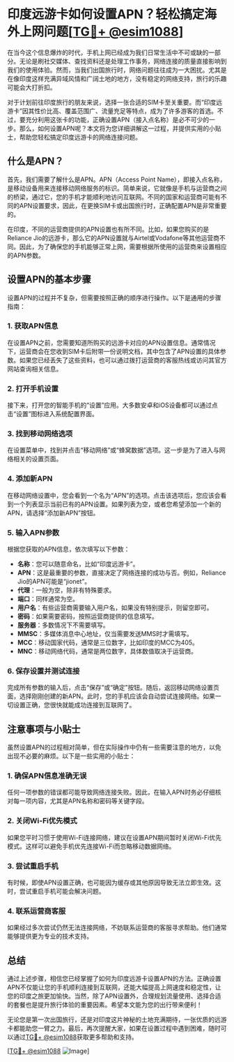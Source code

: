 # 印度远游卡如何设置APN？轻松搞定海外上网问题[[TG💪+ @esim1088](https://t.me/s/esim1088)]

在当今这个信息爆炸的时代，手机上网已经成为我们日常生活中不可或缺的一部分。无论是刷社交媒体、查找资料还是处理工作事务，网络连接的质量直接影响到我们的使用体验。然而，当我们出国旅行时，网络问题往往成为一大困扰。尤其是在像印度这样充满异域风情和广阔土地的地方，没有稳定的网络支持，旅行的乐趣可能会大打折扣。

对于计划前往印度旅行的朋友来说，选择一张合适的SIM卡至关重要。而“印度远游卡”因其性价比高、覆盖范围广、流量充足等特点，成为了许多游客的首选。不过，要充分利用这张卡的功能，正确设置APN（接入点名称）是必不可少的一步。那么，如何设置APN呢？本文将为您详细讲解这一过程，并提供实用的小贴士，帮助您轻松搞定印度远游卡的网络连接问题。

## 什么是APN？

首先，我们需要了解什么是APN。APN（Access Point Name），即接入点名称，是移动设备用来连接移动网络服务的标识。简单来说，它就像是手机与运营商之间的桥梁，通过它，您的手机才能顺利地访问互联网。不同的国家和运营商可能有不同的APN设置要求，因此，在更换SIM卡或出国旅行时，正确配置APN是非常重要的。

在印度，不同的运营商提供的APN设置也有所不同。比如，如果您购买的是Reliance Jio的远游卡，那么它的APN设置就与Airtel或Vodafone等其他运营商不同。因此，为了确保您的手机能够正常上网，需要根据所使用的运营商来设置相应的APN参数。

## 设置APN的基本步骤

设置APN的过程并不复杂，但需要按照正确的顺序进行操作。以下是通用的步骤指南：

### 1. 获取APN信息

在设置APN之前，您需要知道所购买的远游卡对应的APN设置信息。通常情况下，运营商会在您收到SIM卡后附带一份说明文档，其中包含了APN设置的具体参数。如果您已经丢失了这些资料，也可以通过拨打运营商的客服热线或访问其官方网站查询相关信息。

### 2. 打开手机设置

接下来，打开您的智能手机的“设置”应用。大多数安卓和iOS设备都可以通过点击“设置”图标进入系统配置界面。

### 3. 找到移动网络选项

在设置菜单中，找到并点击“移动网络”或“蜂窝数据”选项。这一步是为了进入与网络相关的设置页面。

### 4. 添加新APN

在移动网络设置中，您会看到一个名为“APN”的选项。点击该选项后，您应该会看到一个列表显示当前已有的APN设置。如果列表为空，或者您希望添加一个新的APN，请选择“添加新APN”按钮。

### 5. 输入APN参数

根据您获取的APN信息，依次填写以下参数：
- **名称**：您可以随意命名，比如“印度远游卡”。
- **APN**：这是最重要的参数，直接决定了网络连接的成功与否。例如，Reliance Jio的APN可能是“jionet”。
- **代理**：一般为空，除非有特殊要求。
- **端口**：同样通常为空。
- **用户名**：有些运营商需要输入用户名，如果没有特别提示，则留空即可。
- **密码**：如果需要密码，按照运营商提供的信息填写。
- **服务器**：多数情况下不需要填写。
- **MMSC**：多媒体消息中心地址，仅当需要发送MMS时才需填写。
- **MCC**：移动国家代码，通常是三位数字，比如印度的MCC为405。
- **MNC**：移动网络代码，通常是两位数字，具体数值取决于运营商。

### 6. 保存设置并测试连接

完成所有参数的输入后，点击“保存”或“确定”按钮。随后，返回移动网络设置页面，选择刚刚创建的新APN。此时，您的手机应该会自动尝试连接网络。如果一切设置正确，您很快就能成功连接到互联网了。

## 注意事项与小贴士

虽然设置APN的过程相对简单，但在实际操作中仍有一些需要注意的地方，以免出现不必要的麻烦。以下是一些实用的小贴士：

### 1. 确保APN信息准确无误

任何一项参数的错误都可能导致网络连接失败。因此，在输入APN时务必仔细核对每一项内容，尤其是APN名称和密码等关键字段。

### 2. 关闭Wi-Fi优先模式

如果您平时习惯于使用Wi-Fi连接网络，建议在设置APN期间暂时关闭Wi-Fi优先模式。这样可以避免手机优先连接Wi-Fi而忽略移动数据网络。

### 3. 尝试重启手机

有时候，即使APN设置正确，也可能因为缓存或其他原因导致无法立即生效。这时，尝试重启手机可能会解决问题。

### 4. 联系运营商客服

如果经过多次尝试仍然无法连接网络，不妨联系运营商的客服寻求帮助。他们通常能够提供更为专业的技术支持。

## 总结

通过上述步骤，相信您已经掌握了如何为印度远游卡设置APN的方法。正确设置APN不仅能让您的手机顺利连接到互联网，还能大幅提高上网速度和稳定性，让您的印度之旅更加愉快。当然，除了APN设置外，合理规划流量使用、选择合适的套餐也是提升旅行体验的重要因素。希望本文能为您的出行带来便利！

无论您是第一次出国旅行，还是对印度这片神秘的土地充满期待，一张优质的远游卡都能助您一臂之力。最后，再次提醒大家，如果在设置过程中遇到困难，随时可以通过[TG💪+ @esim1088](https://t.me/s/esim1088)获取更多帮助和支持。

[[TG💪+ @esim1088](https://t.me/s/esim1088) ![Image](https://i.postimg.cc/4NQfJmqS/Snipaste-2025-05-13-00-14-12.png)]